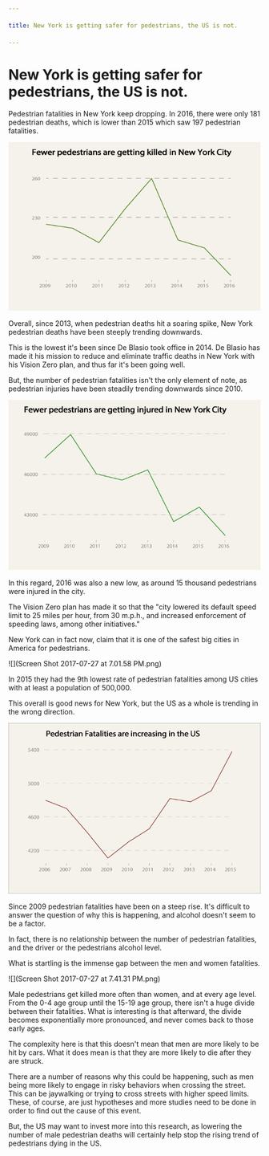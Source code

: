 ```yaml
---

title: New York is getting safer for pedestrians, the US is not.

---
```


# New York is getting safer for pedestrians, the US is not.

Pedestrian fatalities in New York keep dropping. In 2016, there were only 181 pedestrian deaths, which is lower than 2015 which saw 197 pedestrian fatalities.

![](NY_killed_year.png)

Overall, since 2013, when pedestrian deaths hit a soaring spike, New York pedestrian deaths have been steeply trending downwards.

This is the lowest it's been since De Blasio took office in 2014. De Blasio has made it his mission to reduce and eliminate traffic deaths in New York with his Vision Zero plan, and thus far it's been going well.

But, the number of pedestrian fatalities isn't the only element of note, as pedestrian injuries have been steadily trending downwards since 2010.

![](NY_injured_year.png)

In this regard, 2016 was also a new low, as around 15 thousand pedestrians were injured in the city.

The Vision Zero plan has made it so that the "city lowered its default speed limit to 25 miles per hour, from 30 m.p.h., and increased enforcement of speeding laws, among other initiatives."

New York can in fact now, claim that it is one of the safest big cities in America for pedestrians.

![](Screen Shot 2017-07-27 at 7.01.58 PM.png)

In 2015 they had the 9th lowest rate of pedestrian fatalities among US cities with at least a population of 500,000.

This overall is good news for New York, but the US as a whole is trending in the wrong direction.

![](US_pedestrians_fatalities.png)

Since 2009 pedestrian fatalities have been on a steep rise. It's difficult to answer the question of why this is happening, and alcohol doesn't seem to be a factor.

In fact, there is no relationship between the number of pedestrian fatalities, and the driver or the pedestrians alcohol level.

What is startling is the immense gap between the men and women fatalities.

![](Screen Shot 2017-07-27 at 7.41.31 PM.png)
 
Male pedestrians get killed more often than women, and at every age level. From the 0-4 age group until the 15-19 age group, there isn't a huge divide between their fatalities. What is interesting is that afterward, the divide becomes exponentially more pronounced, and never comes back to those early ages.

The complexity here is that this doesn't mean that men are more likely to be hit by cars. What it does mean is that they are more likely to die after they are struck.

There are a number of reasons why this could be happening, such as men being more likely to engage in risky behaviors when crossing the street. This can be jaywalking or trying to cross streets with higher speed limits. These, of course, are just hypotheses and more studies need to be done in order to find out the cause of this event.

But, the US may want to invest more into this research, as lowering the number of male pedestrian deaths will certainly help stop the rising trend of pedestrians dying in the US.